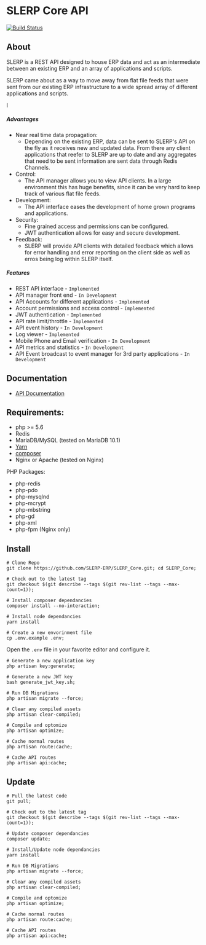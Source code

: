 # SLERP Core API

[![Build Status](https://travis-ci.org/SLERP-ERP/SLERP_Core.svg?branch=master)](https://travis-ci.org/SLERP-ERP/SLERP_Core)

## About

SLERP is a REST API designed to house ERP data and act as an intermediate between an existing ERP and an array of applications and scripts.

SLERP came about as a way to move away from flat file feeds that were sent from our existing ERP infrastructure to a wide spread array of different applications and scripts.

I
##### Advantages
 
* Near real time data propagation:
    * Depending on the existing ERP, data can be sent to SLERP's API on the fly as it receives new and updated data. From there any client applications that reefer to SLERP are up to date and any aggregates that need to be sent information are sent data through Redis Channels. 
* Control:
    * The API manager allows you to view API clients. In a large environment this has huge benefits, since it can be very hard to keep track of various flat file feeds.
* Development:
    * The API interface eases the development of home grown programs and applications.
* Security:
    * Fine grained access and permissions can be configured.
    * JWT authentication allows for easy and secure development.
* Feedback:
    * SLERP will provide API clients with detailed feedback which allows for error handling and error reporting on the client side as well as erros being log within SLERP itself.

##### Features

* REST API interface - `Implemented`
* API manager front end - `In Development`
* API Accounts for different applications - `Implemented`
* Account permissions and access control - `Implemented`
* JWT authentication - `Implemented`
* API rate limit/throttle - `Implemented`
* API event history - `In Development`
* Log viewer - `Implemented`
* Mobile Phone and Email verification - `In Development`
* API metrics and statistics - `In Development`
* API Event broadcast to event manager for 3rd party applications - `In Development`

## Documentation

* [API Documentation](https://demo-slerp.sage.edu/api/documentation)

## Requirements:

* php >= 5.6
* Redis
* MariaDB/MySQL (tested on MariaDB 10.1)
* [Yarn](https://yarnpkg.com/)
* [composer](https://getcomposer.org/)
* Nginx or Apache (tested on Nginx)

PHP Packages:

* php-redis
* php-pdo
* php-mysqlnd
* php-mcrypt
* php-mbstring
* php-gd
* php-xml
* php-fpm (Nginx only)

## Install

```shell
# Clone Repo
git clone https://github.com/SLERP-ERP/SLERP_Core.git; cd SLERP_Core;

# Check out to the latest tag
git checkout $(git describe --tags $(git rev-list --tags --max-count=1));

# Install composer dependancies
composer install --no-interaction;

# Install node dependancies
yarn install

# Create a new envorinment file
cp .env.example .env;
```

Open the `.env` file in your favorite editor and configure it.


```shell
# Generate a new application key
php artisan key:generate;

# Generate a new JWT key
bash generate_jwt_key.sh;

# Run DB Migrations
php artisan migrate --force;

# Clear any compiled assets
php artisan clear-compiled;

# Compile and optomize
php artisan optimize;

# Cache normal routes
php artisan route:cache;

# Cache API routes
php artisan api:cache;
```

## Update

```shell
# Pull the latest code
git pull;

# Check out to the latest tag
git checkout $(git describe --tags $(git rev-list --tags --max-count=1));

# Update composer dependancies
composer update;

# Install/Update node dependancies
yarn install

# Run DB Migrations
php artisan migrate --force;

# Clear any compiled assets
php artisan clear-compiled;

# Compile and optomize
php artisan optimize;

# Cache normal routes
php artisan route:cache;

# Cache API routes
php artisan api:cache;
```

